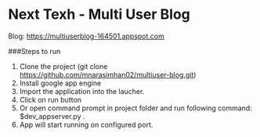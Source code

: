 # Next Texh -  Multi User Blog

Blog: https://multiuserblog-164501.appspot.com

###Steps to run
1. Clone the project (git clone https://github.com/mnarasimhan02/multiuser-blog.git)
2. Install google app engine
3. Import the application into the laucher.
4. Click on run button
5. Or open command prompt in project folder and run following command: $dev_appserver.py .
6. App will start running on configured port.